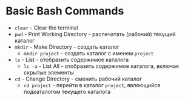# Basic Bash Commands

* `clear` - Clear the terminal
* `pwd` - Print Working Directory - распечатать (рабочий) текущий каталог
* `mkdir` - Make Directory - создать каталог
    * `mkdir project` - создать каталог с именем `project`
* `ls` - List - отобразить содержимое каталога
    * `ls -a` - List All - отобразить содержимое каталога, включая скрытые элементы
* `cd` - Change Directory - сменить рабочий каталог
    * `cd project` - перейти в каталог `project`, являющийся подкаталогом текущего каталога
     